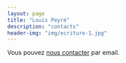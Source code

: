 ```yaml
---
layout: page
title: "Louis Peyré"
description: "contacts"
header-img: "img/ecriture-1.jpg"
---
```


Vous pouvez [nous contacter](mailto:gabriel.peyre@ceremade.dauphine.fr,jmmathieu2@wanadoo.fr) par email.
